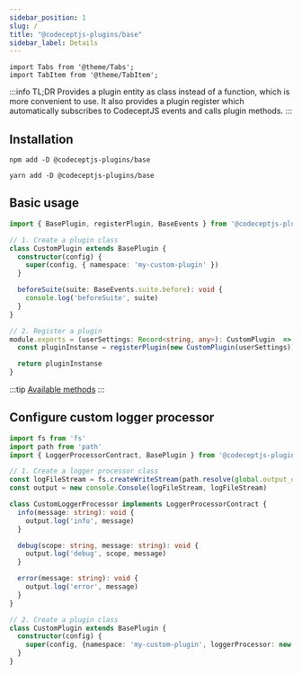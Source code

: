 ```yaml
---
sidebar_position: 1
slug: /
title: "@codeceptjs-plugins/base"
sidebar_label: Details
---
```


```mdx-code-block
import Tabs from '@theme/Tabs';
import TabItem from '@theme/TabItem';
```

:::info TL;DR
Provides a plugin entity as class instead of a function, which is more convenient to use.
It also provides a plugin register which automatically subscribes to CodeceptJS events and calls plugin methods.
:::

## Installation
<Tabs groupId="package-manager">
<TabItem value="npm">

```shell
npm add -D @codeceptjs-plugins/base
```

</TabItem>
<TabItem value="yarn">

```shell
yarn add -D @codeceptjs-plugins/base
```

</TabItem>
</Tabs>

## Basic usage

```typescript
import { BasePlugin, registerPlugin, BaseEvents } from '@codeceptjs-plugins/base'

// 1. Create a plugin class
class CustomPlugin extends BasePlugin {
  constructor(config) {
    super(config, { namespace: 'my-custom-plugin' })
  }

  beforeSuite(suite: BaseEvents.suite.before): void {
    console.log('beforeSuite', suite)
  }
}

// 2. Register a plugin
module.exports = (userSettings: Record<string, any>): CustomPlugin  => {
  const pluginInstanse = registerPlugin(new CustomPlugin(userSettings))

  return pluginInstanse
}
```

:::tip
[Available methods](https://github.com/reutenkoivan/codeceptjs-plugins/blob/main/packages/base/src/basePlugin.ts)
:::

## Configure custom logger processor

```typescript
import fs from 'fs'
import path from 'path'
import { LoggerProcessorContract, BasePlugin } from '@codeceptjs-plugins/base'

// 1. Create a logger processor class
const logFileStream = fs.createWriteStream(path.resolve(global.output_dir, 'custom.log'))
const output = new console.Console(logFileStream, logFileStream)

class CustomLoggerProcessor implements LoggerProcessorContract {
  info(message: string): void {
    output.log('info', message)
  }

  debug(scope: string, message: string): void {
    output.log('debug', scope, message)
  }

  error(message: string): void {
    output.log('error', message)
  }
}

// 2. Create a plugin class
class CustomPlugin extends BasePlugin {
  constructor(config) {
    super(config, {namespace: 'my-custom-plugin', loggerProcessor: new CustomLoggerProcessor()})
  }
}
```

